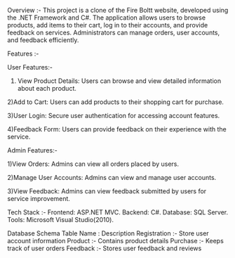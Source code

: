 Overview :-
This project is a clone of the Fire Boltt website, developed using the .NET Framework and C#. 
The application allows users to browse products, add items to their cart, log in to their accounts, and provide feedback on services. 
Administrators can manage orders, user accounts, and feedback efficiently.

Features :-

User Features:-
  1) View Product Details: Users can browse and view detailed information about each product.
     
  2)Add to Cart: Users can add products to their shopping cart for purchase.
  
  3)User Login: Secure user authentication for accessing account features.
  
  4)Feedback Form: Users can provide feedback on their experience with the service.
  
Admin Features:-

  1)View Orders: Admins can view all orders placed by users.
  
  2)Manage User Accounts: Admins can view and manage user accounts.
  
  3)View Feedback: Admins can view feedback submitted by users for service improvement.
  

Tech Stack :-
  Frontend: ASP.NET MVC.
  Backend: C#.
  Database: SQL Server.
  Tools:  Microsoft Visual Studio(2010).

  Database Schema
 Table Name   :  Description
 Registration :- Store user account information
 Product      :-	Contains product details
 Purchase	   :- Keeps track of user orders
 Feedback	   :- Stores user feedback and reviews
